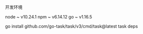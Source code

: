 
开发环境
 
node ~  v10.24.1
npm  ~  v6.14.12
go   ~  v1.16.5


go install github.com/go-task/task/v3/cmd/task@latest
task deps
